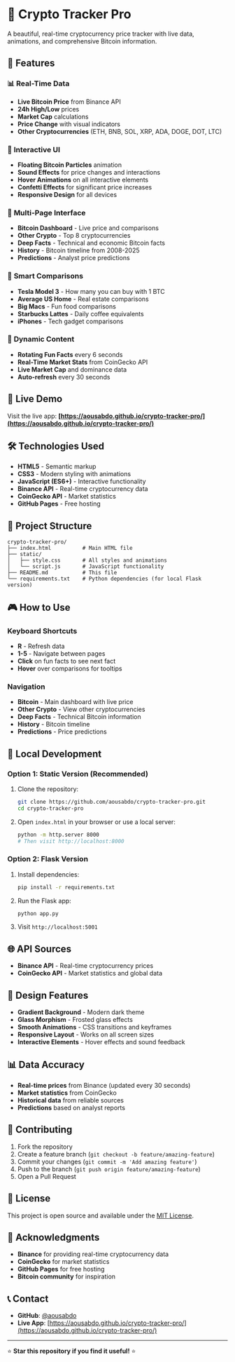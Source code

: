 # 🚀 Crypto Tracker Pro

A beautiful, real-time cryptocurrency price tracker with live data, animations, and comprehensive Bitcoin information.

## 🌟 Features

### 📊 **Real-Time Data**
- **Live Bitcoin Price** from Binance API
- **24h High/Low** prices
- **Market Cap** calculations
- **Price Change** with visual indicators
- **Other Cryptocurrencies** (ETH, BNB, SOL, XRP, ADA, DOGE, DOT, LTC)

### 🎨 **Interactive UI**
- **Floating Bitcoin Particles** animation
- **Sound Effects** for price changes and interactions
- **Hover Animations** on all interactive elements
- **Confetti Effects** for significant price increases
- **Responsive Design** for all devices

### 📱 **Multi-Page Interface**
- **Bitcoin Dashboard** - Live price and comparisons
- **Other Crypto** - Top 8 cryptocurrencies
- **Deep Facts** - Technical and economic Bitcoin facts
- **History** - Bitcoin timeline from 2008-2025
- **Predictions** - Analyst price predictions

### 🎯 **Smart Comparisons**
- **Tesla Model 3** - How many you can buy with 1 BTC
- **Average US Home** - Real estate comparisons
- **Big Macs** - Fun food comparisons
- **Starbucks Lattes** - Daily coffee equivalents
- **iPhones** - Tech gadget comparisons

### 🔄 **Dynamic Content**
- **Rotating Fun Facts** every 6 seconds
- **Real-Time Market Stats** from CoinGecko API
- **Live Market Cap** and dominance data
- **Auto-refresh** every 30 seconds

## 🚀 Live Demo

Visit the live app: **[https://aousabdo.github.io/crypto-tracker-pro/](https://aousabdo.github.io/crypto-tracker-pro/)**

## 🛠️ Technologies Used

- **HTML5** - Semantic markup
- **CSS3** - Modern styling with animations
- **JavaScript (ES6+)** - Interactive functionality
- **Binance API** - Real-time cryptocurrency data
- **CoinGecko API** - Market statistics
- **GitHub Pages** - Free hosting

## 📁 Project Structure

```
crypto-tracker-pro/
├── index.html          # Main HTML file
├── static/
│   ├── style.css       # All styles and animations
│   └── script.js       # JavaScript functionality
├── README.md           # This file
└── requirements.txt    # Python dependencies (for local Flask version)
```

## 🎮 How to Use

### **Keyboard Shortcuts**
- **R** - Refresh data
- **1-5** - Navigate between pages
- **Click** on fun facts to see next fact
- **Hover** over comparisons for tooltips

### **Navigation**
- **Bitcoin** - Main dashboard with live price
- **Other Crypto** - View other cryptocurrencies
- **Deep Facts** - Technical Bitcoin information
- **History** - Bitcoin timeline
- **Predictions** - Price predictions

## 🔧 Local Development

### **Option 1: Static Version (Recommended)**
1. Clone the repository:
   ```bash
   git clone https://github.com/aousabdo/crypto-tracker-pro.git
   cd crypto-tracker-pro
   ```

2. Open `index.html` in your browser or use a local server:
   ```bash
   python -m http.server 8000
   # Then visit http://localhost:8000
   ```

### **Option 2: Flask Version**
1. Install dependencies:
   ```bash
   pip install -r requirements.txt
   ```

2. Run the Flask app:
   ```bash
   python app.py
   ```

3. Visit `http://localhost:5001`

## 🌐 API Sources

- **Binance API** - Real-time cryptocurrency prices
- **CoinGecko API** - Market statistics and global data

## 🎨 Design Features

- **Gradient Background** - Modern dark theme
- **Glass Morphism** - Frosted glass effects
- **Smooth Animations** - CSS transitions and keyframes
- **Responsive Layout** - Works on all screen sizes
- **Interactive Elements** - Hover effects and sound feedback

## 📊 Data Accuracy

- **Real-time prices** from Binance (updated every 30 seconds)
- **Market statistics** from CoinGecko
- **Historical data** from reliable sources
- **Predictions** based on analyst reports

## 🤝 Contributing

1. Fork the repository
2. Create a feature branch (`git checkout -b feature/amazing-feature`)
3. Commit your changes (`git commit -m 'Add amazing feature'`)
4. Push to the branch (`git push origin feature/amazing-feature`)
5. Open a Pull Request

## 📝 License

This project is open source and available under the [MIT License](LICENSE).

## 🙏 Acknowledgments

- **Binance** for providing real-time cryptocurrency data
- **CoinGecko** for market statistics
- **GitHub Pages** for free hosting
- **Bitcoin community** for inspiration

## 📞 Contact

- **GitHub**: [@aousabdo](https://github.com/aousabdo)
- **Live App**: [https://aousabdo.github.io/crypto-tracker-pro/](https://aousabdo.github.io/crypto-tracker-pro/)

---

⭐ **Star this repository if you find it useful!** ⭐